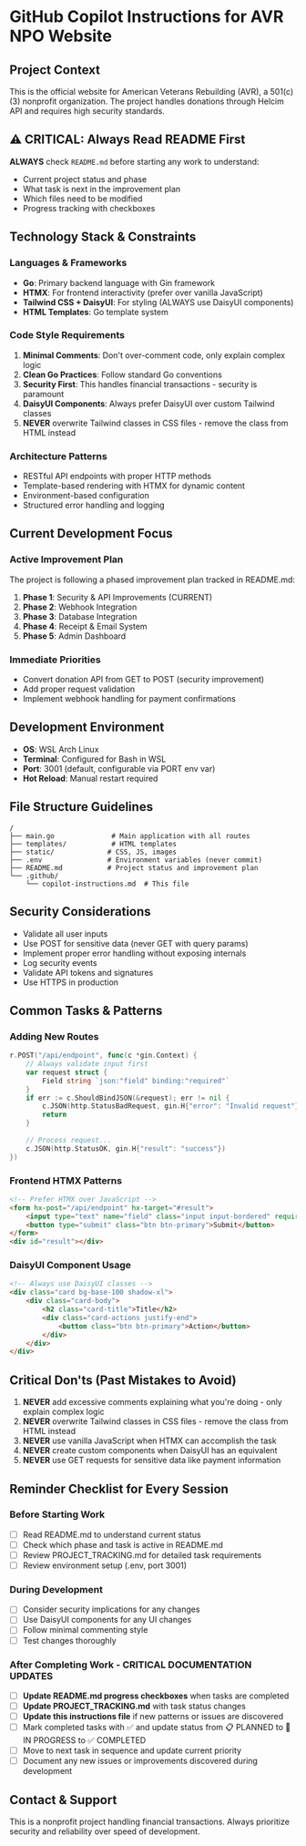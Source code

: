 # GitHub Copilot Instructions for AVR NPO Website

## Project Context
This is the official website for American Veterans Rebuilding (AVR), a 501(c)(3) nonprofit organization. The project handles donations through Helcim API and requires high security standards.

## ⚠️ CRITICAL: Always Read README First
**ALWAYS** check `README.md` before starting any work to understand:
- Current project status and phase
- What task is next in the improvement plan
- Which files need to be modified
- Progress tracking with checkboxes

## Technology Stack & Constraints

### Languages & Frameworks
- **Go**: Primary backend language with Gin framework
- **HTMX**: For frontend interactivity (prefer over vanilla JavaScript)
- **Tailwind CSS + DaisyUI**: For styling (ALWAYS use DaisyUI components)
- **HTML Templates**: Go template system

### Code Style Requirements
1. **Minimal Comments**: Don't over-comment code, only explain complex logic
2. **Clean Go Practices**: Follow standard Go conventions
3. **Security First**: This handles financial transactions - security is paramount
4. **DaisyUI Components**: Always prefer DaisyUI over custom Tailwind classes
5. **NEVER** overwrite Tailwind classes in CSS files - remove the class from HTML instead

### Architecture Patterns
- RESTful API endpoints with proper HTTP methods
- Template-based rendering with HTMX for dynamic content
- Environment-based configuration
- Structured error handling and logging

## Current Development Focus

### Active Improvement Plan
The project is following a phased improvement plan tracked in README.md:

1. **Phase 1**: Security & API Improvements (CURRENT)
2. **Phase 2**: Webhook Integration  
3. **Phase 3**: Database Integration
4. **Phase 4**: Receipt & Email System
5. **Phase 5**: Admin Dashboard

### Immediate Priorities
- Convert donation API from GET to POST (security improvement)
- Add proper request validation
- Implement webhook handling for payment confirmations

## Development Environment
- **OS**: WSL Arch Linux
- **Terminal**: Configured for Bash in WSL
- **Port**: 3001 (default, configurable via PORT env var)
- **Hot Reload**: Manual restart required

## File Structure Guidelines
```
/
├── main.go              # Main application with all routes
├── templates/           # HTML templates
├── static/             # CSS, JS, images
├── .env                # Environment variables (never commit)
├── README.md           # Project status and improvement plan
└── .github/
    └── copilot-instructions.md  # This file
```

## Security Considerations
- Validate all user inputs
- Use POST for sensitive data (never GET with query params)
- Implement proper error handling without exposing internals
- Log security events
- Validate API tokens and signatures
- Use HTTPS in production

## Common Tasks & Patterns

### Adding New Routes
```go
r.POST("/api/endpoint", func(c *gin.Context) {
    // Always validate input first
    var request struct {
        Field string `json:"field" binding:"required"`
    }
    if err := c.ShouldBindJSON(&request); err != nil {
        c.JSON(http.StatusBadRequest, gin.H{"error": "Invalid request"})
        return
    }
    
    // Process request...
    c.JSON(http.StatusOK, gin.H{"result": "success"})
})
```

### Frontend HTMX Patterns
```html
<!-- Prefer HTMX over JavaScript -->
<form hx-post="/api/endpoint" hx-target="#result">
    <input type="text" name="field" class="input input-bordered" required>
    <button type="submit" class="btn btn-primary">Submit</button>
</form>
<div id="result"></div>
```

### DaisyUI Component Usage
```html
<!-- Always use DaisyUI classes -->
<div class="card bg-base-100 shadow-xl">
    <div class="card-body">
        <h2 class="card-title">Title</h2>
        <div class="card-actions justify-end">
            <button class="btn btn-primary">Action</button>
        </div>
    </div>
</div>
```

## Critical Don'ts (Past Mistakes to Avoid)
1. **NEVER** add excessive comments explaining what you're doing - only explain complex logic
2. **NEVER** overwrite Tailwind classes in CSS files - remove the class from HTML instead
3. **NEVER** use vanilla JavaScript when HTMX can accomplish the task
4. **NEVER** create custom components when DaisyUI has an equivalent
5. **NEVER** use GET requests for sensitive data like payment information

## Reminder Checklist for Every Session

### Before Starting Work
- [ ] Read README.md to understand current status
- [ ] Check which phase and task is active in README.md
- [ ] Review PROJECT_TRACKING.md for detailed task requirements
- [ ] Review environment setup (.env, port 3001)

### During Development
- [ ] Consider security implications for any changes
- [ ] Use DaisyUI components for any UI changes
- [ ] Follow minimal commenting style
- [ ] Test changes thoroughly

### After Completing Work - CRITICAL DOCUMENTATION UPDATES
- [ ] **Update README.md progress checkboxes** when tasks are completed
- [ ] **Update PROJECT_TRACKING.md** with task status changes
- [ ] **Update this instructions file** if new patterns or issues are discovered
- [ ] Mark completed tasks with ✅ and update status from 📋 PLANNED to 🔄 IN PROGRESS to ✅ COMPLETED
- [ ] Move to next task in sequence and update current priority
- [ ] Document any new issues or improvements discovered during development

## Contact & Support
This is a nonprofit project handling financial transactions. Always prioritize security and reliability over speed of development.
